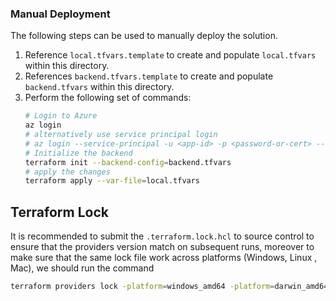 ### Manual Deployment

The following steps can be used to manually deploy the solution.

1. Reference `local.tfvars.template` to create and populate `local.tfvars`
within this directory.
2. References `backend.tfvars.template` to create and populate `backend.tfvars`
within this directory.
3. Perform the following set of commands:
    ``` bash
    # Login to Azure
    az login
    # alternatively use service principal login
    # az login --service-principal -u <app-id> -p <password-or-cert> --tenant <tenant>
    # Initialize the backend
    terraform init --backend-config=backend.tfvars
    # apply the changes
    terraform apply --var-file=local.tfvars
    ```

## Terraform Lock

It is recommended to submit the `.terraform.lock.hcl` to source control to
ensure that the providers version match on subsequent runs, moreover to make
sure that the same lock file work across platforms (Windows, Linux , Mac), we
should run the command

``` bash
terraform providers lock -platform=windows_amd64 -platform=darwin_amd64 -platform=linux_amd64
```
